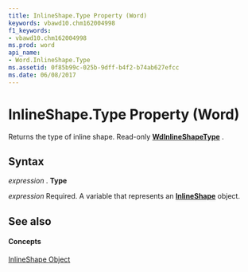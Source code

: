 ```yaml
---
title: InlineShape.Type Property (Word)
keywords: vbawd10.chm162004998
f1_keywords:
- vbawd10.chm162004998
ms.prod: word
api_name:
- Word.InlineShape.Type
ms.assetid: 0f85b99c-025b-9dff-b4f2-b74ab627efcc
ms.date: 06/08/2017
---
```



# InlineShape.Type Property (Word)

Returns the type of inline shape. Read-only  **[WdInlineShapeType](Word.WdInlineShapeType.md)** .


## Syntax

 _expression_ . **Type**

 _expression_ Required. A variable that represents an **[InlineShape](Word.InlineShape.md)** object.


## See also


#### Concepts


[InlineShape Object](Word.InlineShape.md)

